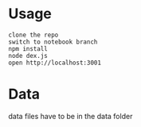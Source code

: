 # Usage

```
clone the repo
switch to notebook branch
npm install
node dex.js
open http://localhost:3001
```

# Data

data files have to be in the data folder